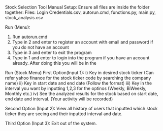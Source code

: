 Stock Selection Tool Manual
Setup:
Ensure all files are inside the folder together:
Files: Login Credentials.csv, autorun.cmd, functions.py, main.py, stock_analysis.csv

Run (Menu):
1. Run autorun.cmd
2. Type in 2 and enter to register an account with email and password if you do not have an account
3. Type in 3 and enter to exit the program
4. Type in 1 and enter to login into the program if you have an account already. After doing this you will be in the 

Run (Stock Menu)
First Option(Input 1):
i) Key in desired stock ticker (Can refer yahoo finance for the stock ticker code by searching the company name)
ii) Key in start date and end date (Follow the format)
iii) Key in the interval you want by inputting 1,2,3 for the optinos (Weekly, BiWeekly, Monthly etc.)
iv) See the analyzed results for the stock based on start date, end date and interval. (Your activity will be recorded)

Second Option (Input 2):
View all history of users that inputted which stock ticker they are seeing and their inputted interval and date.

Third Option (Input 3):
Exit out of the system.
